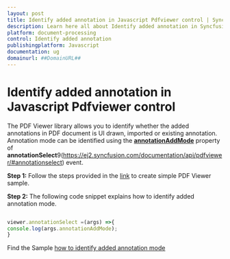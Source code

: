 ```yaml
---
layout: post
title: Identify added annotation in Javascript Pdfviewer control | Syncfusion
description: Learn here all about Identify added annotation in Syncfusion Javascript Pdfviewer control of Syncfusion Essential JS 2 and more.
platform: document-processing
control: Identify added annotation
publishingplatform: Javascript
documentation: ug
domainurl: ##DomainURL##
---
```


# Identify added annotation in Javascript Pdfviewer control

The PDF Viewer library allows you to identify whether the added annotations in PDF document is UI drawn, imported or existing annotation. Annotation mode can be identified using the [**annotationAddMode**](https://ej2.syncfusion.com/documentation/api/pdfviewer/#annotationadd) property of **annotationSelect**9(https://ej2.syncfusion.com/documentation/api/pdfviewer/#annotationselect) event.

**Step 1:** Follow the steps provided in the [link](https://help.syncfusion.com/document-processing/pdf/pdf-viewer/javascript-es5/getting-started/) to create simple PDF Viewer sample.

**Step 2:** The following code snippet explains how to identify added annotation mode.

```javascript

viewer.annotationSelect =(args) =>{
console.log(args.annotationAddMode);
}

```

Find the Sample [how to identify added annotation mode](https://stackblitz.com/edit/xntzu8?devtoolsheight=33&file=index.js)
